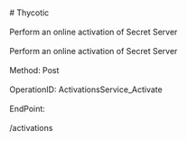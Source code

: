 <br>#     Thycotic</br>
<br>Perform an online activation of Secret Server</br>
<br>Perform an online activation of Secret Server</br>
<br>Method: Post</br>
<br>OperationID: ActivationsService_Activate</br>
<br>EndPoint:</br>
<br>/activations</br>
